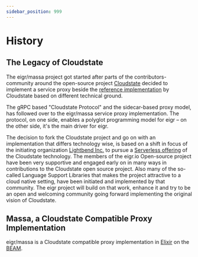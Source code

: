 ```yaml
---
sidebar_position: 999
---
```


# History

## The Legacy of Cloudstate

The eigr/massa project got started after parts of the contributors-community around the open-source
project [Cloudstate](https://cloudstate.io) decided to implement a service proxy beside
the [reference implementation](https://github.com/cloudstateio/cloudstate/tree/v0.6.0/proxy) by Cloudstate based on
different technical ground.

The gRPC based "Cloudstate Protocol" and the sidecar-based proxy model, has followed over to the eigr/massa service
proxy implementation. The protocol, on one side, enables a polyglot programming model for eigr – on the other side, it's
the main driver for eigr.

The decision to fork the Cloudstate project and go on with an implementation that differs technology wise, is based on a
shift in focus of the initiating organization [Lightbend Inc.](https://lightbend.com/) to pursue
a [Serverless offering](https://www.lightbend.com/akka-serverless)
of the Cloudstate technology. The members of the eigr.io Open-source project have been very supportive and engaged early on in
many ways in contributions to the Cloudstate open source project. Also many of the so-called Language Support Libraries that makes the project
attractive to a cloud native setting, have been initiated and implemented by that community. The eigr project will build on that work, enhance it and try to be an open and welcoming community going forward implementing the original vision of Cloudstate.

## Massa, a Cloudstate Compatible Proxy Implementation

eigr/massa is a Cloudstate compatible proxy implementation in [Elixir](https://elixir-lang.org) on
the [BEAM](https://en.wikipedia.org/wiki/BEAM_(Erlang_virtual_machine)).
